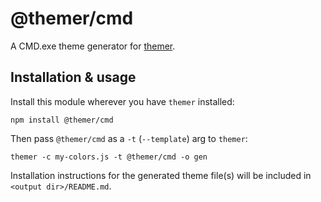 # @themer/cmd

A CMD.exe theme generator for [themer](https://github.com/mjswensen/themer).

## Installation & usage

Install this module wherever you have `themer` installed:

    npm install @themer/cmd

Then pass `@themer/cmd` as a `-t` (`--template`) arg to `themer`:

    themer -c my-colors.js -t @themer/cmd -o gen

Installation instructions for the generated theme file(s) will be included in `<output dir>/README.md`.
